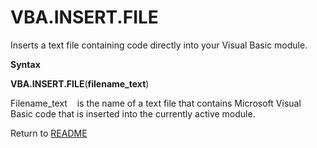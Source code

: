 # VBA.INSERT.FILE

Inserts a text file containing code directly into your Visual Basic
module.

**Syntax**

**VBA.INSERT.FILE**(**filename\_text**)

Filename\_text&nbsp;&nbsp;&nbsp;&nbsp;is the name of a text file that
contains Microsoft Visual Basic code that is inserted into the currently
active module.



Return to [README](README.md#V)

